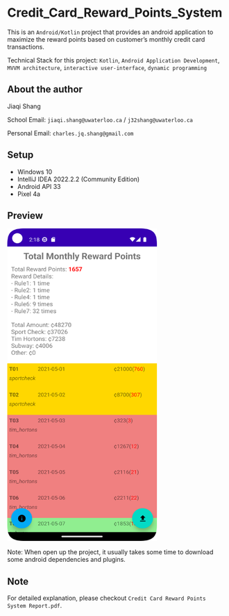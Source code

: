 # Credit_Card_Reward_Points_System

This is an `Android/Kotlin` project that provides an android application to maximize the reward points based on customer’s monthly credit card transactions.

Technical Stack for this project: `Kotlin`, `Android Application Development`, `MVVM architecture`, `interactive user-interface`, `dynamic programming`

## About the author

Jiaqi Shang

School Email: `jiaqi.shang@uwaterloo.ca` / `j32shang@uwaterloo.ca`

Personal Email: `charles.jq.shang@gmail.com`

## Setup

* Windows 10
* IntelliJ IDEA 2022.2.2 (Community Edition)
* Android API 33
* Pixel 4a

## Preview
<img src="https://raw.githubusercontent.com/Charles-Shang/Credit_Card_Reward_Points_System/master/applicationPreview.png" width="345" height="720">

Note: When open up the project, it usually takes some time to download some android dependencies and plugins.

## Note

For detailed explanation, please checkout `Credit Card Reward Points System Report.pdf`.
